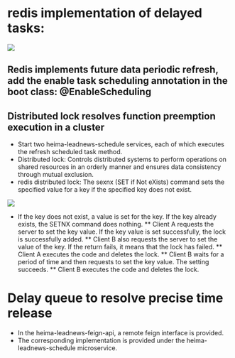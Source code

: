 # redis implementation of delayed tasks:
![](/resources/delayTask.png)

## Redis implements future data periodic refresh, add the enable task scheduling annotation in the boot class: @EnableScheduling
## Distributed lock resolves function preemption execution in a cluster
* Start two heima-leadnews-schedule services, each of which executes the refresh scheduled task method.
* Distributed lock: Controls distributed systems to perform operations on shared resources in an orderly manner and ensures data consistency through mutual exclusion.
* redis distributed lock: The sexnx (SET if Not eXists) command sets the specified value for a key if the specified key does not exist.

![](/resources/distributedLock.png)

* If the key does not exist, a value is set for the key. If the key already exists, the SETNX command does nothing.
** Client A requests the server to set the key value. If the key value is set successfully, the lock is successfully added.
** Client B also requests the server to set the value of the key. If the return fails, it means that the lock has failed.
** Client A executes the code and deletes the lock.
** Client B waits for a period of time and then requests to set the key value. The setting succeeds.
** Client B executes the code and deletes the lock.

# Delay queue to resolve precise time release
* In the heima-leadnews-feign-api, a remote feign interface is provided.
* The corresponding implementation is provided under the heima-leadnews-schedule microservice.